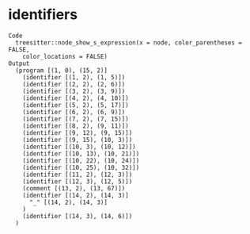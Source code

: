 # identifiers

    Code
      treesitter::node_show_s_expression(x = node, color_parentheses = FALSE,
        color_locations = FALSE)
    Output
      (program [(1, 0), (15, 2)]
        (identifier [(1, 2), (1, 5)])
        (identifier [(2, 2), (2, 6)])
        (identifier [(3, 2), (3, 9)])
        (identifier [(4, 2), (4, 10)])
        (identifier [(5, 2), (5, 17)])
        (identifier [(6, 2), (6, 9)])
        (identifier [(7, 2), (7, 15)])
        (identifier [(8, 2), (9, 11)])
        (identifier [(9, 12), (9, 15)])
        (identifier [(9, 15), (10, 3)])
        (identifier [(10, 3), (10, 12)])
        (identifier [(10, 13), (10, 21)])
        (identifier [(10, 22), (10, 24)])
        (identifier [(10, 25), (10, 32)])
        (identifier [(11, 2), (12, 3)])
        (identifier [(12, 3), (12, 5)])
        (comment [(13, 2), (13, 67)])
        (identifier [(14, 2), (14, 3)]
          "_" [(14, 2), (14, 3)]
        )
        (identifier [(14, 3), (14, 6)])
      )

